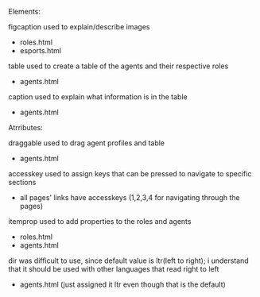 Elements:

figcaption used to explain/describe images 
  - roles.html
  - esports.html
  
table used to create a table of the agents and their respective roles
  - agents.html
  
caption used to explain what information is in the table
  - agents.html
  
Atrributes:

draggable used to drag agent profiles and table
  - agents.html

accesskey used to assign keys that can be pressed to navigate to specific sections
  - all pages' links have accesskeys (1,2,3,4 for navigating through the pages)
  
itemprop used to add properties to the roles and agents
  - roles.html
  - agents.html
  
dir was difficult to use, since default value is ltr(left to right); i understand that it should be used with other languages that read right to left
  - agents.html (just assigned it ltr even though that is the default)

